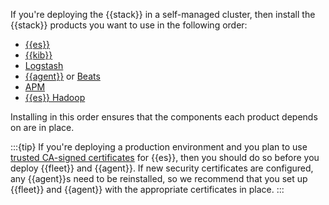 If you're deploying the {{stack}} in a self-managed cluster, then install the {{stack}} products you want to use in the following order:

* [{{es}}](/deploy-manage/deploy/self-managed/installing-elasticsearch.md)
* [{{kib}}](/deploy-manage/deploy/self-managed/install-kibana.md)
* [Logstash](logstash://reference/index.md)
* [{{agent}}](/reference/fleet/index.md) or [Beats](beats://reference/index.md)
* [APM](/solutions/observability/apm/index.md)
* [{{es}} Hadoop](elasticsearch-hadoop://reference/index.md)

Installing in this order ensures that the components each product depends on are in place.

:::{tip}
If you're deploying a production environment and you plan to use [trusted CA-signed certificates](/deploy-manage/security/self-setup.md#manual-configuration) for {{es}}, then you should do so before you deploy {{fleet}} and {{agent}}. If new security certificates are configured, any {{agent}}s need to be reinstalled, so we recommend that you set up {{fleet}} and {{agent}} with the appropriate certificates in place.
:::